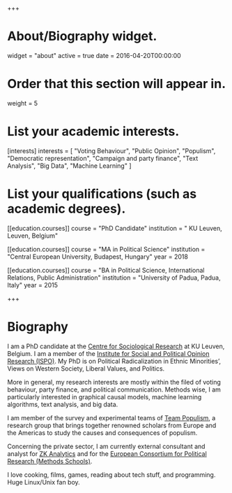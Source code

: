 +++
# About/Biography widget.
widget = "about"
active = true
date = 2016-04-20T00:00:00

# Order that this section will appear in.
weight = 5

# List your academic interests.
[interests]
  interests = [
    "Voting Behaviour",
    "Public Opinion", 
    "Populism",
    "Democratic representation", 
    "Campaign and party finance",
    "Text Analysis",
    "Big Data", 
    "Machine Learning"
  ]

# List your qualifications (such as academic degrees).
[[education.courses]]
  course = "PhD Candidate"
  institution = " KU Leuven, Leuven, Belgium"

[[education.courses]]
  course = "MA in Political Science"
  institution = "Central European University, Budapest, Hungary"
  year = 2018

[[education.courses]]
  course = "BA in Political Science, International Relations, Public Administration"
  institution = "University of Padua, Padua, Italy"
  year = 2015 
 
+++

# Biography

I am a PhD candidate at the [Centre for Sociological Research](https://soc.kuleuven.be/ceso) at KU Leuven, Belgium. I am a member of the [Institute for Social and Political Opinion Research (ISPO)](https://soc.kuleuven.be/ceso/ispo). My PhD is on Political Radicalization in Ethnic Minorities’, Views on Western Society, Liberal Values, and Politics. 

More in general, my research interests are mostly within the filed of voting behaviour, party finance, and political communication. Methods wise, I am particularly interested in graphical causal models, machine learning algorithms, text analysis, and big data. 

I am member of the survey and experimental teams of [Team Populism](http://www.teampopulism.com/), a research group that brings together renowned scholars from Europe and the Americas to study the causes and consequences of populism.

Concerning the private sector, I am currently external consultant and analyst for [ZK Analytics](http://www.zkanalytics.com/) and for the [European Consortium for Political Research (Methods Schools)](https://ecpr.eu/Events/EventTypeDetails.aspx?EventTypeID=5). 

I love cooking, films, games, reading about tech stuff, and programming. Huge Linux/Unix fan boy.
